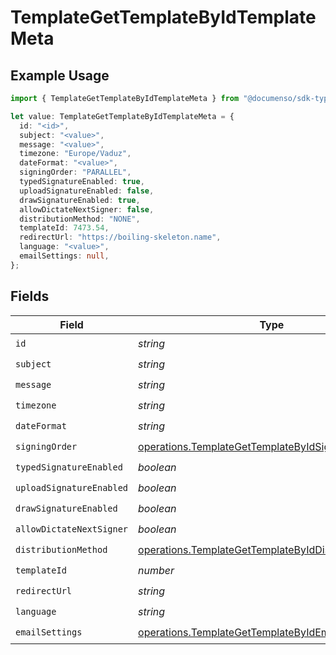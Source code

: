 # TemplateGetTemplateByIdTemplateMeta

## Example Usage

```typescript
import { TemplateGetTemplateByIdTemplateMeta } from "@documenso/sdk-typescript/models/operations";

let value: TemplateGetTemplateByIdTemplateMeta = {
  id: "<id>",
  subject: "<value>",
  message: "<value>",
  timezone: "Europe/Vaduz",
  dateFormat: "<value>",
  signingOrder: "PARALLEL",
  typedSignatureEnabled: true,
  uploadSignatureEnabled: false,
  drawSignatureEnabled: true,
  allowDictateNextSigner: false,
  distributionMethod: "NONE",
  templateId: 7473.54,
  redirectUrl: "https://boiling-skeleton.name",
  language: "<value>",
  emailSettings: null,
};
```

## Fields

| Field                                                                                                                        | Type                                                                                                                         | Required                                                                                                                     | Description                                                                                                                  |
| ---------------------------------------------------------------------------------------------------------------------------- | ---------------------------------------------------------------------------------------------------------------------------- | ---------------------------------------------------------------------------------------------------------------------------- | ---------------------------------------------------------------------------------------------------------------------------- |
| `id`                                                                                                                         | *string*                                                                                                                     | :heavy_check_mark:                                                                                                           | N/A                                                                                                                          |
| `subject`                                                                                                                    | *string*                                                                                                                     | :heavy_check_mark:                                                                                                           | N/A                                                                                                                          |
| `message`                                                                                                                    | *string*                                                                                                                     | :heavy_check_mark:                                                                                                           | N/A                                                                                                                          |
| `timezone`                                                                                                                   | *string*                                                                                                                     | :heavy_check_mark:                                                                                                           | N/A                                                                                                                          |
| `dateFormat`                                                                                                                 | *string*                                                                                                                     | :heavy_check_mark:                                                                                                           | N/A                                                                                                                          |
| `signingOrder`                                                                                                               | [operations.TemplateGetTemplateByIdSigningOrder](../../models/operations/templategettemplatebyidsigningorder.md)             | :heavy_check_mark:                                                                                                           | N/A                                                                                                                          |
| `typedSignatureEnabled`                                                                                                      | *boolean*                                                                                                                    | :heavy_check_mark:                                                                                                           | N/A                                                                                                                          |
| `uploadSignatureEnabled`                                                                                                     | *boolean*                                                                                                                    | :heavy_check_mark:                                                                                                           | N/A                                                                                                                          |
| `drawSignatureEnabled`                                                                                                       | *boolean*                                                                                                                    | :heavy_check_mark:                                                                                                           | N/A                                                                                                                          |
| `allowDictateNextSigner`                                                                                                     | *boolean*                                                                                                                    | :heavy_check_mark:                                                                                                           | N/A                                                                                                                          |
| `distributionMethod`                                                                                                         | [operations.TemplateGetTemplateByIdDistributionMethod](../../models/operations/templategettemplatebyiddistributionmethod.md) | :heavy_check_mark:                                                                                                           | N/A                                                                                                                          |
| `templateId`                                                                                                                 | *number*                                                                                                                     | :heavy_check_mark:                                                                                                           | N/A                                                                                                                          |
| `redirectUrl`                                                                                                                | *string*                                                                                                                     | :heavy_check_mark:                                                                                                           | N/A                                                                                                                          |
| `language`                                                                                                                   | *string*                                                                                                                     | :heavy_check_mark:                                                                                                           | N/A                                                                                                                          |
| `emailSettings`                                                                                                              | [operations.TemplateGetTemplateByIdEmailSettings](../../models/operations/templategettemplatebyidemailsettings.md)           | :heavy_check_mark:                                                                                                           | N/A                                                                                                                          |
